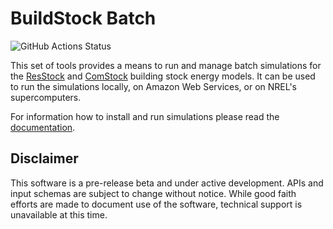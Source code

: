# BuildStock Batch

![GitHub Actions Status](https://github.com/NREL/buildstockbatch/actions/workflows/ci.yml/badge.svg?branch=github_actions)

This set of tools provides a means to run and manage batch simulations for the
[ResStock](https://github.com/NREL/resstock) and
[ComStock](https://github.com/NREL/comstock) building stock energy models. It
can be used to run the simulations locally, on Amazon Web Services, or on NREL's
supercomputers.

For information how to install and run simulations please read the
[documentation](https://nrel.github.io/buildstockbatch/).

## Disclaimer

This software is a pre-release beta and under active development. APIs and input
schemas are subject to change without notice. While good faith efforts are made
to document use of the software, technical support is unavailable at this time.
